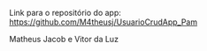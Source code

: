 Link para o repositório do app: https://github.com/M4theusj/UsuarioCrudApp_Pam

Matheus Jacob e Vitor da Luz
